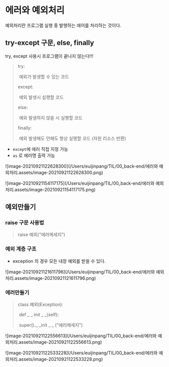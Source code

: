 # 에러와 예외처리

예외처리란 프로그램 실행 중 발행하는 에어를 처리하는 것이다.



## try-except 구문, else, finally

try, except 사용시 프로그램이 끝나지 않는다!!!

> try:
>
> ​	예외가 발생할 수 있는 코드
>
> except: 
>
> ​	예외 발생시 실행할 코드
>
> else:
>
> ​	예외 발생하지 않을 시 실행할 코드
>
> finally:
>
> ​	예외 발생해도 안해도 항상 실행할 코드 (자원 리소스 반환)

- `except`에 에러 직접 지정 가능
- `as` 로 에러명 출력 가능

![image-20210921122628300](/Users/euijinpang/TIL/00_back-end/에러와 예외처리.assets/image-20210921122628300.png)

![image-20210921154117175](/Users/euijinpang/TIL/00_back-end/에러와 예외처리.assets/image-20210921154117175.png)

## 예외만들기

### raise 구문 사용법

> raise 예외("에러메세지")

### 예외 계층 구조

- exception 의 경우 모든 내장 예외를 받을 수 있다.

![image-20210921121611796](/Users/euijinpang/TIL/00_back-end/에러와 예외처리.assets/image-20210921121611796.png)

### 에러만들기

> class 예외(Exception):
>
> ​	def _ _ init _ _(self):
>
> ​		super()._ _init _ _ ("에러메세지")

![image-20210921122556613](/Users/euijinpang/TIL/00_back-end/에러와 예외처리.assets/image-20210921122556613.png)

![image-20210921122533228](/Users/euijinpang/TIL/00_back-end/에러와 예외처리.assets/image-20210921122533228.png)

